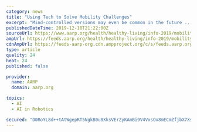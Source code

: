 ```yaml
---
category: news
title: "Using Tech to Solve Mobility Challenges"
excerpt: "Mind-controlled versions may even be common in the future ... so groups of adults can “travel” together to different destinations — or share bucket-list adventures like hot-air ballooning or diving with dolphins. Robotic companions for older people are another buzzy trend in the tech world — robotic dogs, cats, even humanoids for ..."
publishedDateTime: 2019-12-18T21:22:00Z
sourceUrl: https://www.aarp.org/health/healthy-living/info-2019/mobility-technology.html
ampUrl: https://feeds.aarp.org/health/healthy-living/info-2019/mobility-technology.html?_amp=true
cdnAmpUrl: https://feeds-aarp-org.cdn.ampproject.org/c/s/feeds.aarp.org/health/healthy-living/info-2019/mobility-technology.html?_amp=true
type: article
quality: 24
heat: 24
published: false

provider:
  name: AARP
  domain: aarp.org

topics:
  - AI
  - AI in Robotics

secured: "D0RoYL8d++tAtWgepRT5NgkB0u8XksVErZyKAmBi9V4VxsOx8mECmZfjbX7XsshdtQLYnIFKsPR5mgFjnPyc4mRctDjeyd8wWVaphNOC7h8VJ6DAjiLmwWUMA6DiHvFht5FFRw9Y9EsxeLcO2v06XSnt0ALfbWEHPzbxrQ2/KXxDfvy8L7l5fQi8pn2Pd7OFcx3fbe4rvHZCwY45A8Oft9s2ZXj6o/V9nUIPSy4poY7PNLsg0l820TAyCR+6J4zHamvNU2697FRWFvR/XLHeJA==;Ma5IMM4m2P9Ozva2KKDBOQ=="
---
```



